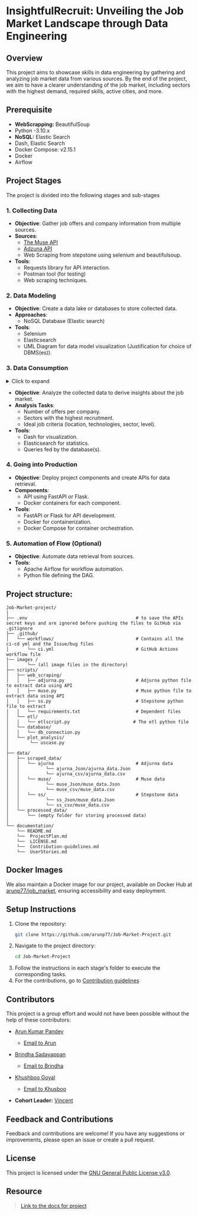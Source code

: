 # InsightfulRecruit: Unveiling the Job Market Landscape through Data Engineering

## Overview

This project aims to showcase skills in data engineering by gathering and analyzing job market data from various sources. By the end of the project, we aim to have a clearer understanding of the job market, including sectors with the highest demand, required skills, active cities, and more.

## Prerequisite
- **WebScrapping:** BeautifulSoup
- Python -3.10.x
- **NoSQL:** Elastic Search 
- Dash, Elastic Search
- Docker Compose: v2.15.1
- Docker
- Airflow

## Project Stages

The project is divided into the following stages and sub-stages

### 1. Collecting Data

- **Objective**: Gather job offers and company information from multiple sources.
- **Sources**:
  - [The Muse API](https://www.themuse.com/developers/api/v2)
  - [Adzuna API](https://developer.adzuna.com/)
  - Web Scraping from stepstone using selenium and beautifulsoup.
- **Tools**:
  - Requests library for API interaction.
  - Postman tool (for testing)
  - Web scraping techniques.

### 2. Data Modeling

- **Objective**: Create a data lake or databases to store collected data.
- **Approaches**: 
  - NoSQL Database (Elastic search)
- **Tools**:
  - Selenium
  - Elasticsearch
  - UML Diagram for data model visualization (Justification for choice of DBMS(es)).

### 3. Data Consumption

<details>
<summary>Click to expand</summary>
  We need to fix the following question: "Find the job of your dreams: location; technologies; sector; level (senior etc...)"
</details>

- **Objective**: Analyze the collected data to derive insights about the job market.
- **Analysis Tasks**:
  - Number of offers per company.
  - Sectors with the highest recruitment.
  - Ideal job criteria (location, technologies, sector, level).
- **Tools**:
  - Dash for visualization.
  - Elasticsearch for statistics.
  - Queries fed by the database(s).

### 4. Going into Production

- **Objective**: Deploy project components and create APIs for data retrieval.
- **Components**:
  - API using FastAPI or Flask.
  - Docker containers for each component.
- **Tools**:
  - FastAPI or Flask for API development.
  - Docker for containerization.
  - Docker Compose for container orchestration.

### 5. Automation of Flow (Optional)

- **Objective**: Automate data retrieval from sources.
- **Tools**:
  - Apache Airflow for workflow automation.
  - Python file defining the DAG.

## Project structure:

```
Job-Market-project/
│
├── .env                                         # to save the APIs secret keys and are ignored before pushing the files to GitHub via .gitignore
├── .github/
│   └── workflows/                               # Contains all the ci-cd yml and the Issue/bug files 
│       └── ci.yml                               # GitHub Actions workflow file
|── images /
│       └── (all image files in the directory)
├── scripts/
│   ├── web_scraping/
│   │   ├── adjurna.py                           # Adjurna python file to extract data using API
│   │   ├── muse.py                              # Muse python file to extract data using API
│   │   ├── ss.py                                # Stepstone python file to extract 
│   │   └── requirements.txt                     # Dependent files
│   └── etl/
│   │   └── etlscript.py                        # The etl python file
│   └── database/
│   │   └── db_connection.py
│   └── plot_analysis/
│        └── uscase.py
│  
├── data/
│   ├── scraped_data/
│   │   └── ajurna                               # Adjurna data
│   │          └── ajurna_Json/ajurna_data.Json
│   │          └── ajurna_csv/ajurna_data.csv
│   │   └── muse/                                # Muse data
│   │          └── muse_Json/muse_data.Json
│   │          └── muse_csv/muse_data.csv
│   │   └── ss/                                  # Stepstone data
│   │          └── ss_Json/muse_data.Json
│   │          └── ss_csv/muse_data.csv
│   └── processed_data/
│       └── (empty folder for storing processed data)
│
└── documentation/
    └── README.md
    └──  ProjectPlan.md
    └──  LICENSE.md
    └──  Contribution-guidelines.md
    └──  UserStories.md
```

## Docker Images

We also maintain a Docker image for our project, available on Docker Hub at [arunp77/job_market](https://hub.docker.com/r/arunp77/job_market), ensuring accessibility and easy deployment.

## Setup Instructions

1. Clone the repository:
   ```bash
   git clone https://github.com/arunp77/Job-Market-Project.git
   ```
2. Navigate to the project directory:
   ```bash
   cd Job-Market-Project
   ```
3. Follow the instructions in each stage's folder to execute the corresponding tasks.
4. For the contributions, go to [Contribution guidelines](Contribution-guidelines.md)

## Contributors
This project is a group effort and would not have been possible without the help of these contributors:

- [Arun Kumar Pandey](https://github.com/arunp77)
  - [Email to Arun](arunp77@gmail.com)
- [Brindha Sadayappan](https://github.com/brindha311)
  - [Email to Brindha](brindha311@gmail.com)
- [Khushboo Goyal](https://github.com/khushboo026)
  - [Email to Khusboo](khushboo026@gmail.com)

- **Cohort Leader:** [Vincent](https://github.com/AtoutPillard)

## Feedback and Contributions

Feedback and contributions are welcome! If you have any suggestions or improvements, please open an issue or create a pull request.

## License

This project is licensed under the [GNU General Public License v3.0](LICENSE).

## Resource

> [Link to the docs for project](https://docs.google.com/document/d/1glRF8HtyNqcHnZud8KqeJYLdC07_MqjuFGJVOuw7gBc/edit)

<!--------reference: https://github.com/kevAnto/fast-API/tree/main>
